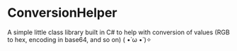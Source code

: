 # ConversionHelper
A simple little class library built in C# to help with conversion of values (RGB to hex, encoding in base64, and so on) ( •̀ ω •́ )✧

